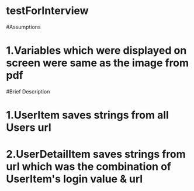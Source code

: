 # testForInterview
#Assumptions
#	1.Variables which were displayed on screen were same as the image from pdf
#Brief Description
#	1.UserItem saves strings from all Users url
#	2.UserDetailItem saves strings from url which was the combination of UserItem's login value & url
